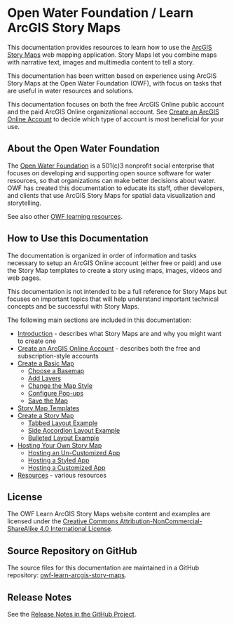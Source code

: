 # Open Water Foundation / Learn ArcGIS Story Maps #

This documentation provides resources to learn how to use the [ArcGIS Story Maps](https://storymaps.arcgis.com/en/) web mapping application.
Story Maps let you combine maps with narrative text, images and multimedia content to tell a story.

This documentation has been written based on experience using ArcGIS Story Maps at the Open Water Foundation (OWF),
with focus on tasks that are useful in water resources and solutions.

This documentation focuses on both the free ArcGIS Online public account and the paid ArcGIS Online organizational account.
See [Create an ArcGIS Online Account](create-account) to decide which type of account is most beneficial for your use.

## About the Open Water Foundation ##

The [Open Water Foundation](http://openwaterfoundation.org) is a 501(c)3 nonprofit social enterprise that focuses
on developing and supporting open source software for water resources, so that organizations can make better decisions about water.
OWF has created this documentation to educate its staff, other developers, and clients that use ArcGIS Story Maps for spatial data visualization and storytelling.

See also other [OWF learning resources](http://learn.openwaterfoundation.org).

## How to Use this Documentation ##

The documentation is organized in order of information and tasks necessary to setup an ArcGIS Online account (either free or paid) and
use the Story Map templates to create a story using maps, images, videos and web pages.

This documentation is not intended to be a full reference for Story Maps but focuses on important topics that
will help understand important technical concepts and be successful with Story Maps.

The following main sections are included in this documentation:

* [Introduction](introduction) - describes what Story Maps are and why you might want to create one
* [Create an ArcGIS Online Account](create-account) - describes both the free and subscription-style accounts
* [Create a Basic Map](create-map/overview)
	+ [Choose a Basemap](create-map/choose-basemap)
	+ [Add Layers](create-map/add-layers)
	+ [Change the Map Style](create-map/change-style)
	+ [Configure Pop-ups](create-map/configure-popups)
	+ [Save the Map](create-map/save-map)
* [Story Map Templates](story-map-templates)
* [Create a Story Map](create-story-map/overview)	
	+ [Tabbed Layout Example](create-story-map/tabbed-layout)
	+ [Side Accordion Layout Example](create-story-map/side-accordion-layout)
	+ [Bulleted Layout Example](create-story-map/bulleted-layout)
* [Hosting Your Own Story Map](hosting/overview)
	+ [Hosting an Un-Customized App](hosting/uncustomized-app)
	+ [Hosting a Styled App](hosting/styled-app)
	+ [Hosting a Customized App](hosting/customized-app)
* [Resources](resources) - various resources

## License ##

The OWF Learn ArcGIS Story Maps website content and examples are licensed under the
[Creative Commons Attribution-NonCommercial-ShareAlike 4.0 International License](https://creativecommons.org/licenses/by-nc-sa/4.0).

## Source Repository on GitHub

The source files for this documentation are maintained in a GitHub repository:  [owf-learn-arcgis-story-maps](https://github.com/OpenWaterFoundation/owf-learn-arcgis-story-maps).

## Release Notes ##

See the [Release Notes in the GitHub Project](https://github.com/OpenWaterFoundation/owf-learn-arcgis-story-maps#release-notes).
